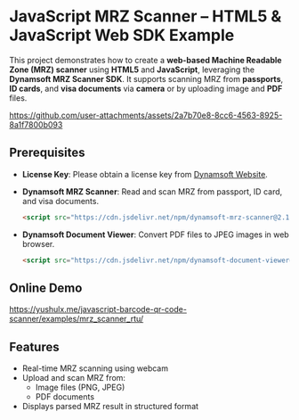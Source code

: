 # JavaScript MRZ Scanner – HTML5 & JavaScript Web SDK Example

This project demonstrates how to create a **web-based Machine Readable Zone (MRZ) scanner** using **HTML5** and **JavaScript**, leveraging the **Dynamsoft MRZ Scanner SDK**. It supports scanning MRZ from **passports**, **ID cards**, and **visa documents** via **camera** or by uploading image and **PDF** files.

https://github.com/user-attachments/assets/2a7b70e8-8cc6-4563-8925-8a1f7800b093

## Prerequisites
- **License Key**: Please obtain a license key from [Dynamsoft Website](https://www.dynamsoft.com/customer/license/trialLicense/?product=dcv&package=cross-platform).
- **Dynamsoft MRZ Scanner**: Read and scan MRZ from passport, ID card, and visa documents.
    
    ```html
    <script src="https://cdn.jsdelivr.net/npm/dynamsoft-mrz-scanner@2.1.0/dist/mrz-scanner.bundle.js"></script>
    ```
    
- **Dynamsoft Document Viewer**: Convert PDF files to JPEG images in web browser.
    
    ```html
    <script src="https://cdn.jsdelivr.net/npm/dynamsoft-document-viewer@latest/dist/ddv.js"></script>
    ```

## Online Demo
https://yushulx.me/javascript-barcode-qr-code-scanner/examples/mrz_scanner_rtu/

## Features
- Real-time MRZ scanning using webcam
- Upload and scan MRZ from:
    - Image files (PNG, JPEG)
    - PDF documents
- Displays parsed MRZ result in structured format

